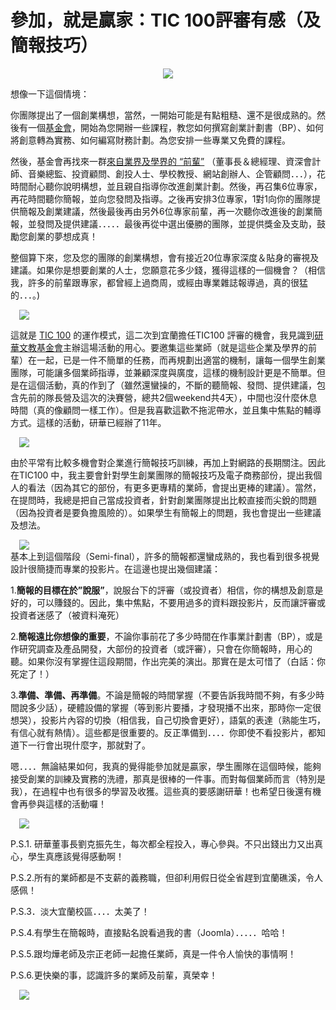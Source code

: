 # 參加，就是贏家：TIC 100評審有感（及簡報技巧） 

<div style="clear: both; text-align: center;"></div>
<div style="clear: both; text-align: center;"><a href="http://3.bp.blogspot.com/-odm4ageipIs/VhUuT8KtrKI/AAAAAAAAN-E/4gJZM44A8pc/s1600/IMG_1397_thumb.jpg" style="margin-left: 1em; margin-right: 1em;"><img border="0" src="http://3.bp.blogspot.com/-odm4ageipIs/VhUuT8KtrKI/AAAAAAAAN-E/4gJZM44A8pc/s1600/IMG_1397_thumb.jpg"/></a></div>
<p>想像一下這個情境：</p>
<p>你團隊提出了一個創業構想，當然，一開始可能是有點粗糙、還不是很成熟的。然後有一個<a href="http://www.advantech.org.tw/">基金會</a>，開始為您開辦一些課程，教您如何撰寫創業計劃書（BP）、如何將創意轉為實務、如何編寫財務計劃。為您安排一些專業又免費的課程。</p>
<p>然後，基金會再找來一群<a href="http://www.tic100.org.tw/users/searchTeachers">來自業界及學界的 “前輩”</a> （董事長＆總經理、資深會計師、音樂總監、投資顧問、創投人士、學校教授、網站創辦人、企管顧問．．．），花時間耐心聽你說明構想，並且親自指導你改進創業計劃。然後，再召集6位專家，再花時間聽你簡報，並向您發問及指導。之後再安排3位專家，1對1向你的團隊提供簡報及創業建議，然後最後再由另外6位專家前輩，再一次聽你改進後的創業簡報，並發問及提供建議．．．．．最後再從中選出優勝的團隊，並提供獎金及支助，鼓勵您創業的夢想成真！<a name="more"></a></p>
<p>整個算下來，您及您的團隊的創業構想，會有接近20位專家深度＆貼身的審視及建議。如果你是想要創業的人士，您願意花多少錢，獲得這樣的一個機會？（相信我，許多的前輩跟專家，都曾經上過商周，或經由專業雜誌報導過，真的很猛的．．．。)</p>
<p><a href="http://2.bp.blogspot.com/-snFyqKEwgAU/VhUuTy_65wI/AAAAAAAAN98/zjam7XC9giY/s1600/IMG_1334_thumb.jpg" style="margin-left: 1em; margin-right: 1em; text-align: center;"><img border="0" src="http://2.bp.blogspot.com/-snFyqKEwgAU/VhUuTy_65wI/AAAAAAAAN98/zjam7XC9giY/s1600/IMG_1334_thumb.jpg"/></a></p>
<p>這就是 <a href="http://www.tic100.org.tw/">TIC 100</a> 的運作模式，這二次到宜蘭擔任TIC100 評審的機會，我見識到<a href="http://www.advantech.org.tw/">研華文教基金會</a>主辦這場活動的用心。要邀集這些業師（就是這些企業及學界的前輩）在一起，已是一件不簡單的任務，而再規劃出適當的機制，讓每一個學生創業團隊，可能讓多個業師指導，並兼顧深度與廣度，這樣的機制設計更是不簡單。但是在這個活動，真的作到了（雖然還蠻操的，不斷的聽簡報、發問、提供建議，包含先前的隊長營及這次的決賽營，總共2個weekend共4天），中間也沒什麼休息時間（真的像顧問一樣工作）。但是我喜歡這歡不拖泥帶水，並且集中焦點的輔導方式。這樣的活動，研華已經辦了11年。</p>
<p><a href="http://1.bp.blogspot.com/-Ceml7FkJHxA/VhUuT2tzRsI/AAAAAAAAN-A/GamQFhU6AC8/s1600/IMG_1344_thumb.jpg" style="margin-left: 1em; margin-right: 1em; text-align: center;"><img border="0" src="http://1.bp.blogspot.com/-Ceml7FkJHxA/VhUuT2tzRsI/AAAAAAAAN-A/GamQFhU6AC8/s1600/IMG_1344_thumb.jpg"/></a></p>
<p>由於平常有比較多機會對企業進行簡報技巧訓練，再加上對網路的長期關注。因此在TIC100 中，我主要會針對學生創業團隊的簡報技巧及電子商務部份，提出我個人的看法（因為其它的部份，有更多更專精的業師，會提出更棒的建議）。當然，在提問時，我總是把自己當成投資者，針對創業團隊提出比較直接而尖銳的問題（因為投資者是要負擔風險的）。如果學生有簡報上的問題，我也會提出一些建議及想法。</p>
<p><a href="http://3.bp.blogspot.com/-whrj3iNQ8QY/VhUuUt_QiFI/AAAAAAAAN-M/bp2DuHh3hFM/s1600/IMG_1408_thumb.jpg" style="margin-left: 1em; margin-right: 1em; text-align: center;"><img border="0" src="http://3.bp.blogspot.com/-whrj3iNQ8QY/VhUuUt_QiFI/AAAAAAAAN-M/bp2DuHh3hFM/s1600/IMG_1408_thumb.jpg"/></a><br/>基本上到這個階段（Semi-final），許多的簡報都還蠻成熟的，我也看到很多視覺設計很簡捷而專業的投影片。在這邊也提出幾個建議：</p>
<p>1.<b>簡報的目標在於”說服”</b>，說服台下的評審（或投資者）相信，你的構想及創意是好的，可以賺錢的。因此，集中焦點，不要用過多的資料跟投影片，反而讓評審或投資者迷感了（被資料淹死）</p>
<p>2.<b>簡報遠比你想像的重要</b>，不論你事前花了多少時間在作事業計劃書（BP），或是作研究調查及產品開發，大部份的投資者（或評審），只會在你簡報時，用心的聽。如果你沒有掌握住這段期間，作出完美的演出。那實在是太可惜了（白話：你死定了！）</p>
<p>3.<b>準備、準備、再準備</b>。不論是簡報的時間掌握（不要告訴我時間不夠，有多少時間說多少話），硬體設備的掌握（等到影片要播，才發現播不出來，那時你一定很想哭），投影片內容的切換（相信我，自己切換會更好），語氣的表達（熟能生巧，有信心就有熱情）。這些都是很重要的。反正準備到．．．．你即使不看投影片，都知道下一行會出現什麼字，那就對了。</p>
<p>嗯．．．．無論結果如何，我真的覺得能參加就是贏家，學生團隊在這個時候，能夠接受創業的訓練及實務的洗禮，那真是很棒的一件事。而對每個業師而言（特別是我），在過程中也有很多的學習及收獲。這些真的要感謝研華！也希望日後還有機會再參與這樣的活動囉！</p>
<p><a href="http://4.bp.blogspot.com/-8Dmi4cPFuMo/VhUuU65zljI/AAAAAAAAN-Q/NRPleHajPgM/s1600/IMG_1495_thumb_3.jpg" style="margin-left: 1em; margin-right: 1em; text-align: center;"><img border="0" src="http://4.bp.blogspot.com/-8Dmi4cPFuMo/VhUuU65zljI/AAAAAAAAN-Q/NRPleHajPgM/s1600/IMG_1495_thumb_3.jpg"/></a></p>
<p>P.S.1. 研華董事長劉克振先生，每次都全程投入，專心參與。不只出錢出力又出真心，學生真應該覺得感動啊！</p>
<p>P.S.2.所有的業師都是不支薪的義務職，但卻利用假日從全省趕到宜蘭礁溪，令人感佩！</p>
<p>P.S.3．淡大宜蘭校區．．．．太美了！</p>
<p>P.S.4.有學生在簡報時，直接點名說看過我的書（Joomla）．．．．．哈哈！</p>
<p>P.S.5.跟均燁老師及宗正老師一起擔任業師，真是一件令人愉快的事情啊！</p>
<p>P.S.6.更快樂的事，認識許多的業師及前輩，真榮幸！</p>
<div></div>
<div><a href="http://3.bp.blogspot.com/-0GP68ZvjyyU/VhUuU2A9CII/AAAAAAAAN-U/xX9vV0imNNc/s1600/dj_allview_thumb.jpg" style="margin-left: 1em; margin-right: 1em; text-align: center;"><img border="0" src="http://3.bp.blogspot.com/-0GP68ZvjyyU/VhUuU2A9CII/AAAAAAAAN-U/xX9vV0imNNc/s1600/dj_allview_thumb.jpg"/></a></div>